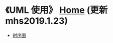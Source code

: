 # 《UML 使用》 [Home] (更新 mhs2019.1.23)

- [时序图]

##
[Home]: https://mhsnet.github.io/note/ "《MHS技术栈学习笔记》"
[Top]: https://mhsnet.github.io/note/tools/uml.html "《UML 使用》"

[时序图]: https://mhsnet.github.io/note/tools/uml/sequence_diagram.html "时序图"

